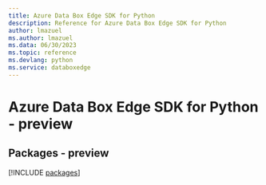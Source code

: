```yaml
---
title: Azure Data Box Edge SDK for Python
description: Reference for Azure Data Box Edge SDK for Python
author: lmazuel
ms.author: lmazuel
ms.data: 06/30/2023
ms.topic: reference
ms.devlang: python
ms.service: databoxedge
---
```

# Azure Data Box Edge SDK for Python - preview
## Packages - preview
[!INCLUDE [packages](data-box-edge-index.md)]